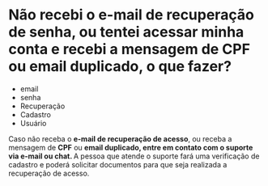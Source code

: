# Não recebi o e-mail de recuperação de senha, ou tentei acessar minha conta e recebi a mensagem de CPF ou email duplicado, o que fazer?

- email
- senha
- Recuperação
- Cadastro
- Usuário

Caso não receba o <b>e-mail de recuperação de acesso</b>, ou receba a mensagem de <b>CPF</b> ou <b>email duplicado, entre em contato com o suporte via e-mail ou chat. </b>
A pessoa que atende o suporte fará uma verificação de cadastro e poderá solicitar documentos para que seja realizada a recuperação de acesso.